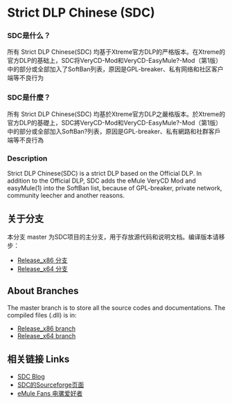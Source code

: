 ﻿﻿Strict DLP Chinese (SDC)
=====
### SDC是什么？
所有 Strict DLP Chinese(SDC) 均基于Xtreme官方DLP的严格版本。在Xtreme的官方DLP的基础上，SDC将VeryCD-Mod和VeryCD-EasyMule?-Mod（第1版）中的部分或全部加入了SoftBan列表，原因是GPL-breaker、私有网络和社区客户端等不良行为

### SDC是什麼？
所有 Strict DLP Chinese(SDC) 均基於Xtreme官方DLP之嚴格版本。於Xtreme的官方DLP的基礎上，SDC將VeryCD-Mod和VeryCD-EasyMule?-Mod（第1版）中的部分或全部加入SoftBan?列表，原因是GPL-breaker、私有網路和社群客戶端等不良行為

### Description
Strict DLP Chinese(SDC) is a strict DLP based on the Official DLP. In addition to the Official DLP, SDC adds the eMule VeryCD Mod and easyMule(1) into the SoftBan list, because of GPL-breaker, private network, community leecher and another reasons.

关于分支
-----
本分支 master 为SDC项目的主分支，用于存放源代码和说明文档。编译版本请移步：
* [Release_x86 分支](https://github.com/chengr28/specialdlp/tree/Release_x86)<br />
* [Release_x64 分支](https://github.com/chengr28/specialdlp/tree/Release_x64)<br />

About Branches
-----
The master branch is to store all the source codes and documentations. The compiled files (.dll) is in:
* [Release_x86 branch](https://github.com/chengr28/specialdlp/tree/Release_x86)<br />
* [Release_x64 branch](https://github.com/chengr28/specialdlp/tree/Release_x64)<br />

相关链接 Links
-----
* [SDC Blog](http://blog.sdlpc.net)<br />
* [SDC的Sourceforge页面](http://sourceforge.net/projects/specialdlp)<br />
* [eMule Fans 电骡爱好者](http://emulefans.com)<br />